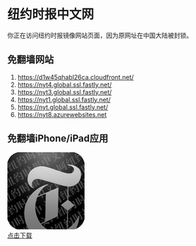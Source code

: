 <h1>纽约时报中文网</h1>
<p>你正在访问纽约时报镜像网站页面，因为原网址在中国大陆被封锁。</p>
<h2>免翻墙网站</h2>
<ol>
<li><a href="https://d1w45qhabl26ca.cloudfront.net/" target="1">https://d1w45qhabl26ca.cloudfront.net/</a></li>
<li><a href="https://nyt4.global.ssl.fastly.net/" target="2">https://nyt4.global.ssl.fastly.net/</a></li>
<li><a href="https://nyt3.global.ssl.fastly.net/" target="3">https://nyt3.global.ssl.fastly.net/</a></li>
<li><a href="https://nyt1.global.ssl.fastly.net/" target="4">https://nyt1.global.ssl.fastly.net/</a></li>
<li><a href="https://nyt.global.ssl.fastly.net/" target="5">https://nyt.global.ssl.fastly.net/</a></li>
<li><a href="https://nyt8.azurewebsites.net" target="6">https://nyt8.azurewebsites.net</a></li>
</ol>
<h2>免翻墙iPhone/iPad应用</h2>
<p>
	<a href="https://itunes.apple.com/cn/app/niu-yue-shi-bao-zhong-wen-wang/id807498298?mt=8">
		<img src="icon175x175.jpeg" />
		<br/>点击下载
	</a>
</p>